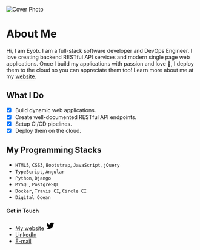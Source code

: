 ![Cover Photo](https://source.unsplash.com/collection/12174478/1200x260/)
# About Me

Hi, I am Eyob. I am a full-stack software developer and DevOps Engineer. I love creating backend RESTful API services and modern single page web applications. Once I build my applications with passion and love :green_heart:, I deploy them to the cloud so you can appreciate them too! Learn more about me at my [website](www.eyob.tech).

## What I Do
- [x] Build dynamic web applications.
- [x] Create well-documented RESTful API endpoints.
- [x] Setup CI/CD pipelines.
- [x] Deploy them on the cloud.

## My Programming Stacks
* `HTML5`, `CSS3`, `Bootstrap`, `JavaScript`, `jQuery`
* `TypeScript`, `Angular`
* `Python`, `Django`
* `MYSQL`, `PostgreSQL`
* `Docker`, `Travis CI`, `Circle CI`
* `Digital Ocean`

####  Get in Touch
* [My website](https://www.eyob.tech)
[![Twitter](./assets/fonts/twitter.svg)](https://twitter.com/eyobofficial)
* [LinkedIn](https://www.linkedin.com/in/eyob-tariku/)
* [E-mail](mailto:hello@eyob.tech)

